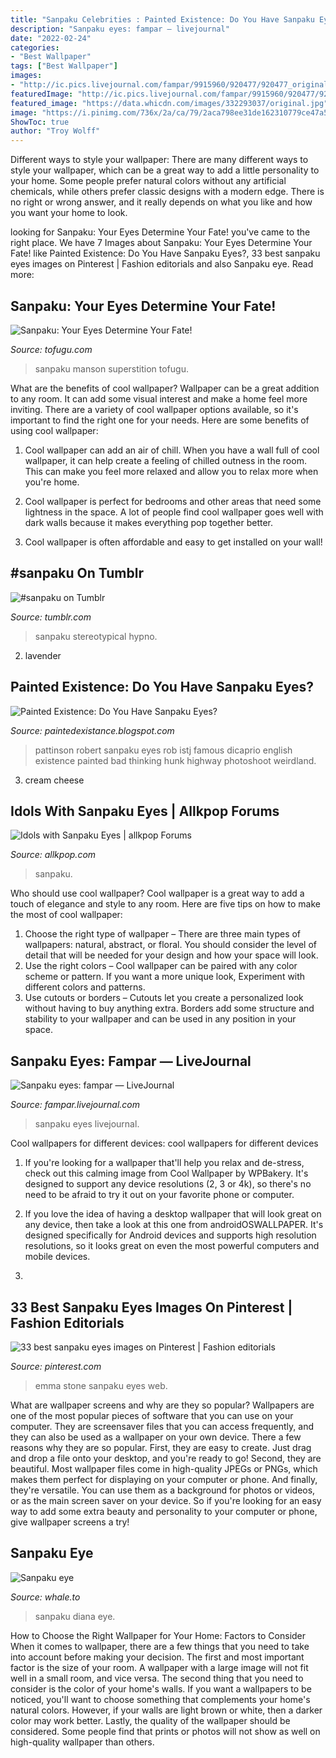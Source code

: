 ```yaml
---
title: "Sanpaku Celebrities : Painted Existence: Do You Have Sanpaku Eyes?"
description: "Sanpaku eyes: fampar — livejournal"
date: "2022-02-24"
categories:
- "Best Wallpaper"
tags: ["Best Wallpaper"]
images:
- "http://ic.pics.livejournal.com/fampar/9915960/920477/920477_original.jpg"
featuredImage: "http://ic.pics.livejournal.com/fampar/9915960/920477/920477_original.jpg"
featured_image: "https://data.whicdn.com/images/332293037/original.jpg"
image: "https://i.pinimg.com/736x/2a/ca/79/2aca798ee31de162310779ce47a52721--emma-stone.jpg"
ShowToc: true
author: "Troy Wolff"
---
```



Different ways to style your wallpaper:
There are many different ways to style your wallpaper, which can be a great way to add a little personality to your home. Some people prefer natural colors without any artificial chemicals, while others prefer classic designs with a modern edge. There is no right or wrong answer, and it really depends on what you like and how you want your home to look.

	

		
looking for Sanpaku: Your Eyes Determine Your Fate! you've came to the right place. We have 7 Images about Sanpaku: Your Eyes Determine Your Fate! like Painted Existence: Do You Have Sanpaku Eyes?, 33 best sanpaku eyes images on Pinterest | Fashion editorials and also Sanpaku eye. Read more:
		
    
## Sanpaku: Your Eyes Determine Your Fate!

<img loading=lazy src="https://files.tofugu.com/articles/japan/2012-08-15-sanpaku/charles-manson-sanpaku.jpg" onerror="this.onerror=null;this.src='https://tse1.mm.bing.net/th?id=OIP.QkxBHYAqRkv09TsWWomL7gHaFj&amp;pid=15.1';" alt="Sanpaku: Your Eyes Determine Your Fate!">

_Source: tofugu.com_

>sanpaku manson superstition tofugu. 

	

What are the benefits of cool wallpaper?
Wallpaper can be a great addition to any room. It can add some visual interest and make a home feel more inviting. There are a variety of cool wallpaper options available, so it's important to find the right one for your needs. Here are some benefits of using cool wallpaper: 
1. Cool wallpaper can add an air of chill. When you have a wall full of cool wallpaper, it can help create a feeling of chilled outness in the room. This can make you feel more relaxed and allow you to relax more when you're home. 

2. Cool wallpaper is perfect for bedrooms and other areas that need some lightness in the space. A lot of people find cool wallpaper goes well with dark walls because it makes everything pop together better. 

3. Cool wallpaper is often affordable and easy to get installed on your wall!

    
## #sanpaku On Tumblr

<img loading=lazy src="https://64.media.tumblr.com/387c3663f0505b4936795b0dd723a642/2ad8a70cde4c3fd0-a8/s250x250_c1/86277c855a567fdbe8ca4e6d970a7028e110d317.jpg" onerror="this.onerror=null;this.src='https://tse1.mm.bing.net/th?id=OIP.CTXm22HK3lPi8aVT2I7X6AAAAA&amp;pid=15.1';" alt="#sanpaku on Tumblr">

_Source: tumblr.com_

>sanpaku stereotypical hypno. 

	

2. lavender 

    
## Painted Existence: Do You Have Sanpaku Eyes?

<img loading=lazy src="http://images2.fanpop.com/image/photos/9200000/Rob-Pattinson-s-Matt-Sayles-photoshoot-robert-pattinson-9213502-1707-2560.jpg" onerror="this.onerror=null;this.src='https://tse3.mm.bing.net/th?id=OIP.xkX1UcUPZY6_tRMBo3PS2gHaLG&amp;pid=15.1';" alt="Painted Existence: Do You Have Sanpaku Eyes?">

_Source: paintedexistance.blogspot.com_

>pattinson robert sanpaku eyes rob istj famous dicaprio english existence painted bad thinking hunk highway photoshoot weirdland. 

	

3. cream cheese 

    
## Idols With Sanpaku Eyes | Allkpop Forums

<img loading=lazy src="https://data.whicdn.com/images/332293037/original.jpg" onerror="this.onerror=null;this.src='https://tse3.mm.bing.net/th?id=OIP.I3pJnkFQ6EsDSJbXgK-mxAHaKa&amp;pid=15.1';" alt="Idols with Sanpaku Eyes | allkpop Forums">

_Source: allkpop.com_

>sanpaku. 

	

Who should use cool wallpaper?
Cool wallpaper is a great way to add a touch of elegance and style to any room. Here are five tips on how to make the most of cool wallpaper: 
1) Choose the right type of wallpaper – There are three main types of wallpapers: natural, abstract, or floral. You should consider the level of detail that will be needed for your design and how your space will look. 
2) Use the right colors – Cool wallpaper can be paired with any color scheme or pattern. If you want a more unique look, Experiment with different colors and patterns. 
3) Use cutouts or borders – Cutouts let you create a personalized look without having to buy anything extra. Borders add some structure and stability to your wallpaper and can be used in any position in your space.

    
## Sanpaku Eyes: Fampar — LiveJournal

<img loading=lazy src="http://ic.pics.livejournal.com/fampar/9915960/920477/920477_original.jpg" onerror="this.onerror=null;this.src='https://tse2.mm.bing.net/th?id=OIP.UWrfRIiZdEguuehJjAp2kgHaE8&amp;pid=15.1';" alt="Sanpaku eyes: fampar — LiveJournal">

_Source: fampar.livejournal.com_

>sanpaku eyes livejournal. 

	

Cool wallpapers for different devices:
cool wallpapers for different devices 

1. If you're looking for a wallpaper that'll help you relax and de-stress, check out this calming image from Cool Wallpaper by WPBakery. It's designed to support any device resolutions (2, 3 or 4k), so there's no need to be afraid to try it out on your favorite phone or computer.

2. If you love the idea of having a desktop wallpaper that will look great on any device, then take a look at this one from androidOSWALLPAPER. It's designed specifically for Android devices and supports high resolution resolutions, so it looks great on even the most powerful computers and mobile devices.

3.

    
## 33 Best Sanpaku Eyes Images On Pinterest | Fashion Editorials

<img loading=lazy src="https://i.pinimg.com/736x/2a/ca/79/2aca798ee31de162310779ce47a52721--emma-stone.jpg" onerror="this.onerror=null;this.src='https://tse1.mm.bing.net/th?id=OIP.d2w8kLSkdDEq4d2YAvOXzwHaHa&amp;pid=15.1';" alt="33 best sanpaku eyes images on Pinterest | Fashion editorials">

_Source: pinterest.com_

>emma stone sanpaku eyes web. 

	

What are wallpaper screens and why are they so popular?
Wallpapers are one of the most popular pieces of software that you can use on your computer. They are screensaver files that you can access frequently, and they can also be used as a wallpaper on your own device. There a few reasons why they are so popular. First, they are easy to create. Just drag and drop a file onto your desktop, and you're ready to go! Second, they are beautiful. Most wallpaper files come in high-quality JPEGs or PNGs, which makes them perfect for displaying on your computer or phone. And finally, they're versatile. You can use them as a background for photos or videos, or as the main screen saver on your device. So if you're looking for an easy way to add some extra beauty and personality to your computer or phone, give wallpaper screens a try!

    
## Sanpaku Eye

<img loading=lazy src="http://www.whale.to/c/yy25peu9nnn.jpg" onerror="this.onerror=null;this.src='https://tse1.mm.bing.net/th?id=OIP.xXBQb8ecbwTXwgt_tfbdJAHaKC&amp;pid=15.1';" alt="Sanpaku eye">

_Source: whale.to_

>sanpaku diana eye. 

	

How to Choose the Right Wallpaper for Your Home: Factors to Consider
When it comes to wallpaper, there are a few things that you need to take into account before making your decision. The first and most important factor is the size of your room. A wallpaper with a large image will not fit well in a small room, and vice versa. 
The second thing that you need to consider is the color of your home's walls. If you want a wallpapers to be noticed, you'll want to choose something that complements your home's natural colors. However, if your walls are light brown or white, then a darker color may work better. 
Lastly, the quality of the wallpaper should be considered. Some people find that prints or photos will not show as well on high-quality wallpaper than others.

